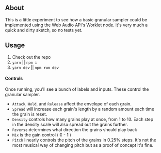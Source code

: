 ## About

This is a little experiment to see how a basic granular sampler could be implemented using the Web Audio API's Worklet node. It's very much a quick and dirty sketch, so no tests yet.

## Usage

1. Check out the repo
2. `yarn` || `npm i`
3. `yarn dev` || `npm run dev`

#### Controls

Once running, you'll see a bunch of labels and inputs. These control the granular sampler.

* `Attack`, `Hold`, and `Release` affect the envelope of each grain.
* `Spread` will increase each grain's length by a random amount each time the grain is reset.
* `Density` controls how many grains play at once, from 1 to 10. Each step in the density scale will also spread out the grains further.
* `Reverse` determines what direction the grains should play back
* `Mix` is the gain control ( 0 - 1 )
* `Pitch` linearly controls the pitch of the grains in 0.25% steps. It's not the most musical way of changing pitch but as a proof of concept it's fine.